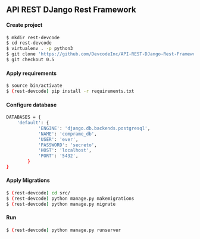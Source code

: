 ## API REST DJango Rest Framework

#### Create project

```sh
$ mkdir rest-devcode
$ cd rest-devcode
$ virtualenv . -p python3
$ git clone 'https://github.com/DevcodeInc/API-REST-DJango-Rest-Framework.git src'
$ git checkout 0.5
```

#### Apply requirements
```sh
$ source bin/activate
$ (rest-devcode) pip install -r requirements.txt
```

#### Configure database
```sh
DATABASES = {
    'default': {
            'ENGINE': 'django.db.backends.postgresql',
            'NAME': 'comprame_db',
            'USER': 'ever',
            'PASSWORD': 'secreto',
            'HOST': 'localhost',
            'PORT': '5432',
        }
}
```


#### Apply Migrations

```sh
$ (rest-devcode) cd src/
$ (rest-devcode) python manage.py makemigrations
$ (rest-devcode) python manage.py migrate
```


#### Run
```sh
$ (rest-devcode) python manage.py runserver
```